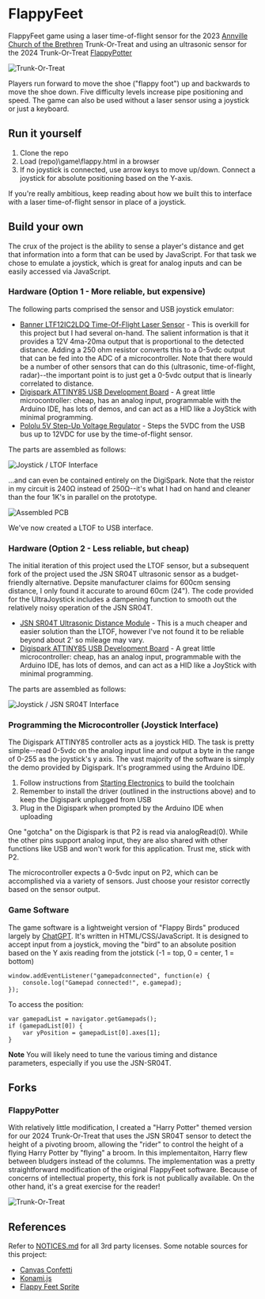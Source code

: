 # FlappyFeet
FlappyFeet game using a laser time-of-flight sensor for the 2023 [Annville Church of the Brethren](https://www.annvillecob.org) Trunk-Or-Treat and using an ultrasonic sensor for the 2024 Trunk-Or-Treat [FlappyPotter](#flappypotter)

![Trunk-Or-Treat](Documentation/Trunk-Or-Treat%20Photo.jpg)

Players run forward to move the shoe ("flappy foot") up and backwards to move the shoe down.  Five difficulty levels increase pipe positioning and speed.  The game can also be used without a laser sensor using a joystick or just a keyboard.

## Run it yourself
1) Clone the repo
2) Load (repo)\game\flappy.html in a browser
3) If no joystick is connected, use arrow keys to move up/down.  Connect a joystick for absolute positioning based on the Y-axis.

If you're really ambitious, keep reading about how we built this to interface with a laser time-of-flight sensor in place of a joystick.

## Build your own
The crux of the project is the ability to sense a player's distance and get that information into a form that can be used by JavaScript.  For that task we chose to emulate a joystick, which is great for analog inputs and can be easily accessed via JavaScript.

### Hardware (Option 1 - More reliable, but expensive)
The following parts comprised the sensor and USB joystick emulator:

- [Banner LTF12IC2LDQ Time-Of-Flight Laser Sensor](https://www.bannerengineering.com/us/en/products/part.94849.html) - This is overkill for this project but I had several on-hand.  The salient information is that it provides a 12V 4ma-20ma output that is proportional to the detected distance.  Adding a 250 ohm resistor converts this to a 0-5vdc output that can be fed into the ADC of a microcontroller.  Note that there would be a number of other sensors that can do this (ultrasonic, time-of-flight, radar)--the important point is to just get a 0-5vdc output that is linearly correlated to distance.
- [Digispark ATTINY85 USB Development Board](http://digistump.com/products/1) - A great little microcontroller: cheap, has an analog input, programmable with the Arduino IDE, has lots of demos, and can act as a HID like a JoyStick with minimal programming.
- [Pololu 5V Step-Up Voltage Regulator](https://www.pololu.com/product/2562) - Steps the 5VDC from the USB bus up to 12VDC for use by the time-of-flight sensor.

The parts are assembled as follows:

![Joystick / LTOF Interface](Documentation/LTOF%20Joystick%20Interface.jpg)

...and can even be contained entirely on the DigiSpark.  Note that the reistor in my circuit is 240Ω instead of 250Ω--it's what I had on hand and cleaner than the four 1K's in parallel on the prototype.

![Assembled PCB](Documentation/Assembled%20PCB.jpg)

We've now created a LTOF to USB interface.

### Hardware (Option 2 - Less reliable, but cheap)
The initial iteration of this project used the LTOF sensor, but a subsequent fork of the project used the JSN SR04T ultrasonic sensor as a budget-friendly alternative.  Depsite manufacturer claims for 600cm sensing distance, I only found it accurate to around 60cm (24").  The code provided for the UltraJoystick includes a dampening function to smooth out the relatively noisy operation of the JSN SR04T.

- [JSN SR04T Ultrasonic Distance Module](https://www.amazon.com/Waterproof-Ultrasonic-JSN-SR04T-Integrated-Transducer/dp/B07FQCNXPP) - This is a much cheaper and easier solution than the LTOF, however I've not found it to be reliable beyond about 2' so mileage may vary. 
- [Digispark ATTINY85 USB Development Board](http://digistump.com/products/1) - A great little microcontroller: cheap, has an analog input, programmable with the Arduino IDE, has lots of demos, and can act as a HID like a JoyStick with minimal programming.

The parts are assembled as follows:

![Joystick / JSN SR04T Interface](https://github.com/jmshearer/FlappyFeet/blob/main/Documentation/Ultrasonic%20(JSN-SR04T)%20Joystick%20Interface.jpg)

### Programming the Microcontroller (Joystick Interface)
The Digispark ATTINY85 controller acts as a joystick HID.  The task is pretty simple--read 0-5vdc on the analog input line and output a byte in the range of 0-255 as the joystick's y axis.  The vast majority of the software is simply the demo provided by Digispark.  It's programmed using the Arduino IDE.

1) Follow instructions from [Starting Electronics](https://startingelectronics.org/tutorials/arduino/digispark/digispark-windows-setup/) to build the toolchain
2) Remember to install the driver (outlined in the instructions above) and to keep the Digispark unplugged from USB
3) Plug in the Digispark when prompted by the Arduino IDE when uploading

One "gotcha" on the Digispark is that P2 is read via analogRead(0).  While the other pins support analog input, they are also shared with other functions like USB and won't work for this application.  Trust me, stick with P2.

The microcontroller expects a 0-5vdc input on P2, which can be accomplished via a variety of sensors.  Just choose your resistor correctly based on the sensor output.

### Game Software
The game software is a lightweight version of "Flappy Birds" produced largely by [ChatGPT](https://chat.openai.com/).  It's written in HTML/CSS/JavaScript.  It is designed to accept input from a joystick, moving the "bird" to an absolute position based on the Y axis reading from the jotstick (-1 = top, 0 = center, 1 = bottom)

```
window.addEventListener("gamepadconnected", function(e) {
    console.log("Gamepad connected!", e.gamepad);    
});
```
To access the position:
```
var gamepadList = navigator.getGamepads();
if (gamepadList[0]) {			        
    var yPosition = gamepadList[0].axes[1];
}
```

**Note** You will likely need to tune the various timing and distance parameters, especially if you use the JSN-SR04T.

## Forks

### FlappyPotter
With relatively little modification, I created a "Harry Potter" themed version for our 2024 Trunk-Or-Treat that uses the JSN SR04T sensor to detect the height of a pivoting broom, allowing the "rider" to control the height of a flying Harry Potter by "flying" a broom.  In this implementaiton, Harry flew between bludgers instead of the columns.  The implementation was a pretty straightforward modification of the original FlappyFeet software.  Because of concerns of intellectual property, this fork is not publically available.  On the other hand, it's a great exercise for the reader!

![Trunk-Or-Treat](Documentation/FlappyPotter.jpg)

## References
Refer to [NOTICES.md](NOTICES.md) for all 3rd party licenses.  Some notable sources for this project:
- [Canvas Confetti](https://www.npmjs.com/package/canvas-confetti)
- [Konami.js](https://konamijs.mand.is/)
- [Flappy Feet Sprite](https://www.spriters-resource.com/fullview/59894/)
